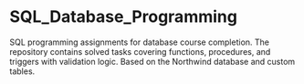# SQL_Database_Programming
SQL programming assignments for database course completion. The repository contains solved tasks covering functions, procedures, and triggers with validation logic. Based on the Northwind database and custom tables.
